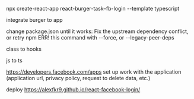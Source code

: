 npx create-react-app react-burger-task–fb-login --template typescript

integrate burger to app

change package.json until it works:
Fix the upstream dependency conflict, or retry
npm ERR! this command with --force, or --legacy-peer-deps

class to hooks

js to ts

https://developers.facebook.com/apps
set up work with the application (application url, privacy policy,
request to delete data, etc.)

deploy
https://alexfkr9.github.io/react-facebook-login/

